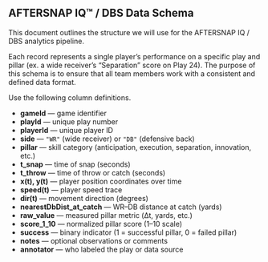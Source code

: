 ## AFTERSNAP IQ™ / DBS Data Schema  

This document outlines the structure we will use for the AFTERSNAP IQ / DBS analytics pipeline.  

Each record represents a single player’s performance on a specific play and pillar (ex. a wide receiver’s “Separation” score on Play 24).
The purpose of this schema is to ensure that all team members work with a consistent and defined data format. 

Use the following column definitions.

- **gameId** — game identifier  
- **playId** — unique play number  
- **playerId** — unique player ID 
- **side** — `"WR"` (wide receiver) or `"DB"` (defensive back)  
- **pillar** — skill category (anticipation, execution, separation, innovation, etc.)
- **t_snap** — time of snap (seconds)  
- **t_throw** — time of throw or catch (seconds)  
- **x(t), y(t)** — player position coordinates over time  
- **speed(t)** — player speed trace  
- **dir(t)** — movement direction (degrees)  
- **nearestDbDist_at_catch** — WR–DB distance at catch (yards)  
- **raw_value** — measured pillar metric (Δt, yards, etc.) 
- **score_1_10** — normalized pillar score (1–10 scale)  
- **success** — binary indicator (1 = successful pillar, 0 = failed pillar) 
- **notes** — optional observations or comments  
- **annotator** — who labeled the play or data source  
